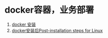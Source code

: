 # docker容器，业务部署
1. [docker 安装](https://docs.docker.com/engine/installation/linux/docker-ce/centos/#install-docker-ce-1)
2. [docker安装后Post-installation steps for Linux](https://docs.docker.com/engine/installation/linux/linux-postinstall/)
